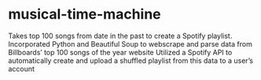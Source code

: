# musical-time-machine
Takes top 100 songs from date in the past to create a Spotify playlist.
Incorporated Python and Beautiful Soup to webscrape and parse data from Billboards’ top 100 songs of the year website
Utilized a Spotify API to automatically create and upload a shuffled playlist from this data to a user’s account

